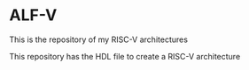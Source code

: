# ALF-V
 This is the repository of my RISC-V architectures

This repository has the HDL file to create a RISC-V architecture
